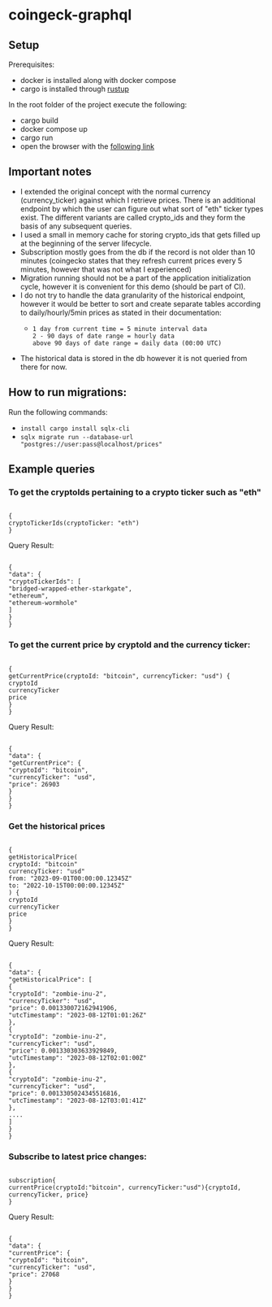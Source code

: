 # coingeck-graphql

## Setup

Prerequisites:

- docker is installed along with docker compose
- cargo is installed through [rustup](https://rustup.rs/)

In the root folder of the project execute the following:

- cargo build
- docker compose up
- cargo run
- open the browser with the [following link](http://localhost:8000/)

## Important notes

- I extended the original concept with the normal currency (currency_ticker) against which I retrieve prices. There is an additional endpoint by which the user can figure out what sort of "eth" ticker types exist. The different variants are called crypto_ids and they form the basis of any subsequent queries.
- I used a small in memory cache for storing crypto_ids that gets filled up at the beginning of the server lifecycle.
- Subscription mostly goes from the db if the record is not older than 10 minutes (coingecko states that they refresh current prices every 5 minutes, however that was not what I experienced)
- Migration running should not be a part of the application initialization cycle, however it is convenient for this demo (should be part of CI).
- I do not try to handle the data granularity of the historical endpoint, however it would be better to sort and create separate tables according to daily/hourly/5min prices as stated in their documentation:
  - ```
    1 day from current time = 5 minute interval data
    2 - 90 days of date range = hourly data
    above 90 days of date range = daily data (00:00 UTC)
    ```
- The historical data is stored in the db however it is not queried from there for now.

## How to run migrations:

Run the following commands:

- `install cargo install sqlx-cli`
- `sqlx migrate run --database-url "postgres://user:pass@localhost/prices"`

## Example queries

### To get the cryptoIds pertaining to a crypto ticker such as "eth"

```

{
cryptoTickerIds(cryptoTicker: "eth")
}

```

Query Result:

```

{
"data": {
"cryptoTickerIds": [
"bridged-wrapped-ether-starkgate",
"ethereum",
"ethereum-wormhole"
]
}
}

```

### To get the current price by cryptoId and the currency ticker:

```

{
getCurrentPrice(cryptoId: "bitcoin", currencyTicker: "usd") {
cryptoId
currencyTicker
price
}
}

```

Query Result:

```

{
"data": {
"getCurrentPrice": {
"cryptoId": "bitcoin",
"currencyTicker": "usd",
"price": 26903
}
}
}

```

### Get the historical prices

```

{
getHistoricalPrice(
cryptoId: "bitcoin"
currencyTicker: "usd"
from: "2023-09-01T00:00:00.12345Z"
to: "2022-10-15T00:00:00.12345Z"
) {
cryptoId
currencyTicker
price
}
}

```

Query Result:

```

{
"data": {
"getHistoricalPrice": [
{
"cryptoId": "zombie-inu-2",
"currencyTicker": "usd",
"price": 0.001330072162941906,
"utcTimestamp": "2023-08-12T01:01:26Z"
},
{
"cryptoId": "zombie-inu-2",
"currencyTicker": "usd",
"price": 0.001330303633929849,
"utcTimestamp": "2023-08-12T02:01:00Z"
},
{
"cryptoId": "zombie-inu-2",
"currencyTicker": "usd",
"price": 0.0013305024345516816,
"utcTimestamp": "2023-08-12T03:01:41Z"
},
....
]
}
}

```

### Subscribe to latest price changes:

```

subscription{
currentPrice(cryptoId:"bitcoin", currencyTicker:"usd"){cryptoId, currencyTicker, price}
}

```

Query Result:

```

{
"data": {
"currentPrice": {
"cryptoId": "bitcoin",
"currencyTicker": "usd",
"price": 27068
}
}
}

```

```

```
